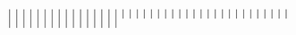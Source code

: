 
│ │ 
│ │ 
│ │ 
│ │ 
│ │ 
│ │ 
│ │ 
│ │ 
│ │ 
│ │ 
│ │ 
│ │ 
│ │ 
│ │ 
│ │ 
│ │ 
│ │ 
│ │ 
│ │ 
│ │ 
│ │ 
│ │ 
│ │ 
│ │ 
│ │ 
│ │ 
│ │ 
│ │ 
